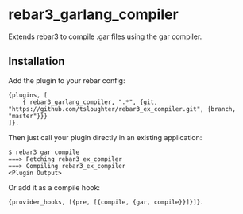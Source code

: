 rebar3_garlang_compiler
=====

Extends rebar3 to compile .gar files using the gar compiler.

Installation
----

Add the plugin to your rebar config:

```
{plugins, [
    { rebar3_garlang_compiler, ".*", {git, "https://github.com/tsloughter/rebar3_ex_compiler.git", {branch, "master"}}}
]}.
```

Then just call your plugin directly in an existing application:

```
$ rebar3 gar compile
===> Fetching rebar3_ex_compiler
===> Compiling rebar3_ex_compiler
<Plugin Output>
```

Or add it as a compile hook:

```
{provider_hooks, [{pre, [{compile, {gar, compile}}]}]}.
```
